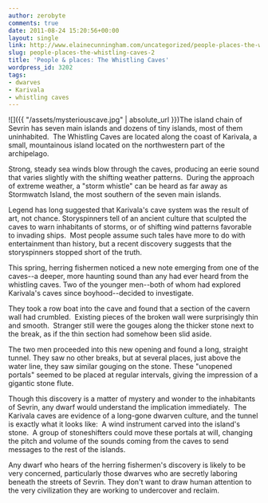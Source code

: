 ```yaml
---
author: zerobyte
comments: true
date: 2011-08-24 15:20:56+00:00
layout: single
link: http://www.elainecunningham.com/uncategorized/people-places-the-whistling-caves-2/
slug: people-places-the-whistling-caves-2
title: 'People & places: The Whistling Caves'
wordpress_id: 3202
tags:
- dwarves
- Karivala
- whistling caves
---
```


![]({{ "/assets/mysteriouscave.jpg" | absolute_url }})The island chain of Sevrin has seven main islands and dozens of tiny islands, most of them uninhabited.  The Whistling Caves are located along the coast of Karivala, a small, mountainous island located on the northwestern part of the archipelago.

Strong, steady sea winds blow through the caves, producing an eerie sound that varies slightly with the shifting weather patterns.  During the approach of extreme weather, a "storm whistle" can be heard as far away as Stormwatch Island, the most southern of the seven main islands.

Legend has long suggested that Karivala's cave system was the result of art, not chance. Storyspinners tell of an ancient culture that sculpted the caves to warn inhabitants of storms, or of shifting wind patterns favorable to invading ships.  Most people assume such tales have more to do with entertainment than history, but a recent discovery suggests that the storyspinners stopped short of the truth.

This spring, herring fishermen noticed a new note emerging from one of the caves--a deeper, more haunting sound than any had ever heard from the whistling caves. Two of the younger men--both of whom had explored Karivala's caves since boyhood--decided to investigate.

They took a row boat into the cave and found that a section of the cavern wall had crumbled.  Existing pieces of the broken wall were surprisingly thin and smooth.  Stranger still were the gouges along the thicker stone next to the break, as if the thin section had somehow been slid aside.

The two men proceeded into this new opening and found a long, straight tunnel. They saw no other breaks, but at several places, just above the water line, they saw similar gouging on the stone. These "unopened portals" seemed to be placed at regular intervals, giving the impression of a gigantic stone flute.

Though this discovery is a matter of mystery and wonder to the inhabitants of Sevrin, any dwarf would understand the implication immediately.  The Karivala caves are evidence of a long-gone dwarven culture, and the tunnel is exactly what it looks like:  A wind instrument carved into the island's stone.  A group of stoneshifters could move these portals at will, changing the pitch and volume of the sounds coming from the caves to send messages to the rest of the islands.

Any dwarf who hears of the herring fishermen's discovery is likely to be very concerned, particularly those dwarves who are secretly laboring beneath the streets of Sevrin. They don't want to draw human attention to the very civilization they are working to undercover and reclaim.
